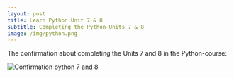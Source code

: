 ```yaml
---
layout: post
title: Learn Python Unit 7 & 8
subtitle: Completing the Python-Units 7 & 8
image: /img/python.png
---
```


The confirmation about completing the Units 7 and 8 in the Python-course:

![Confirmation python 7 and 8](\cleeb94.github.io\img\Python_Unit_7_and_8.png "Confirmation")

